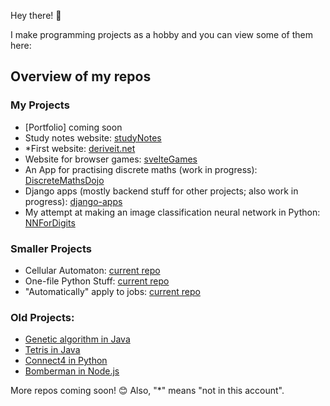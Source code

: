 Hey there! 👋

I make programming projects as a hobby and you can view some of them here:

## Overview of my repos
### My Projects
- [Portfolio] coming soon
- Study notes website: [studyNotes](https://github.com/uzairarif5/studyNotes.git)
- *First website: [deriveit.net](https://github.com/deriveitCreator/deriveit)
- Website for browser games: [svelteGames](https://github.com/uzairarif5/svelteGames)
- An App for practising discrete maths (work in progress): [DiscreteMathsDojo](https://github.com/uzairarif5/DiscreteMathsDojo)
- Django apps (mostly backend stuff for other projects; also work in progress): [django-apps](https://github.com/uzairarif5/django_apps)
- My attempt at making an image classification neural network in Python: [NNForDigits](https://github.com/uzairarif5/NNForDigits)

### Smaller Projects
- Cellular Automaton: [current repo](https://github.com/uzairarif5/cellular_automaton)
- One-file Python Stuff: [current repo](https://github.com/uzairarif5/oneFilePython)
- "Automatically" apply to jobs: [current repo](https://github.com/uzairarif5/autoApply)

### Old Projects:
- [Genetic algorithm in Java](https://github.com/uzairarif5/trashbotAI)
- [Tetris in Java](https://github.com/uzairarif5/Tetris)
- [Connect4 in Python](https://github.com/uzairarif5/Connect4)
- [Bomberman in Node.js](https://github.com/uzairarif5/bomberman)

More repos coming soon! 😊
Also, "*" means "not in this account".
